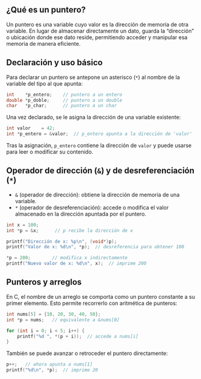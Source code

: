 ## ¿Qué es un puntero?

Un puntero es una variable cuyo valor es la dirección de memoria de otra variable. En lugar de almacenar directamente un dato, guarda la “dirección” o ubicación donde ese dato reside, permitiendo acceder y manipular esa memoria de manera eficiente.

## Declaración y uso básico

Para declarar un puntero se antepone un asterisco (`*`) al nombre de la variable del tipo al que apunta:

```c
int    *p_entero;    // puntero a un entero
double *p_doble;     // puntero a un double
char   *p_char;      // puntero a un char
```

Una vez declarado, se le asigna la dirección de una variable existente:

```c
int valor    = 42;
int *p_entero = &valor;  // p_entero apunta a la dirección de 'valor'
```

Tras la asignación, `p_entero` contiene la dirección de `valor` y puede usarse para leer o modificar su contenido.

## Operador de dirección (`&`) y de desreferenciación (`*`)

- `&` (operador de dirección): obtiene la dirección de memoria de una variable.
- `*` (operador de desreferenciación): accede o modifica el valor almacenado en la dirección apuntada por el puntero.

```c
int x = 100;
int *p = &x;      // p recibe la dirección de x

printf("Dirección de x: %p\n", (void*)p);  
printf("Valor de x: %d\n", *p);  // desreferencia para obtener 100

*p = 200;        // modifica x indirectamente
printf("Nuevo valor de x: %d\n", x);  // imprime 200
```

## Punteros y arreglos

En C, el nombre de un arreglo se comporta como un puntero constante a su primer elemento. Esto permite recorrerlo con aritmética de punteros:

```c
int nums[5] = {10, 20, 30, 40, 50};
int *p = nums;   // equivalente a &nums[0]

for (int i = 0; i < 5; i++) {
    printf("%d ", *(p + i));  // accede a nums[i]
}
```

También se puede avanzar o retroceder el puntero directamente:

```c
p++;   // ahora apunta a nums[1]
printf("%d\n", *p);  // imprime 20
```


